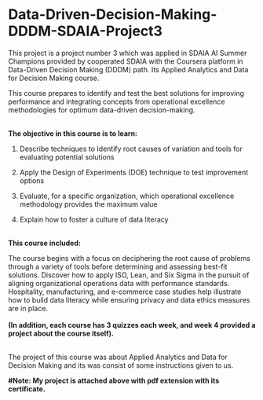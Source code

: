 # Data-Driven-Decision-Making-DDDM-SDAIA-Project3
This project is a project number 3 which was applied in SDAIA AI Summer Champions provided by cooperated SDAIA with the Coursera platform in Data-Driven Decision Making (DDDM) path. Its Applied Analytics and Data for Decision Making course.


This course prepares to identify and test the best solutions for improving performance and integrating concepts from operational excellence methodologies for optimum data-driven decision-making. <br><br>

**The objective in this course is to learn:**

1. Describe techniques to Identify root causes of variation and tools for evaluating potential solutions

2. Apply the Design of Experiments (DOE) technique to test improvement options

3. Evaluate, for a specific organization, which operational excellence methodology provides the maximum value

4. Explain how to foster a culture of data literacy <br><br>

**This course included:** 

The course begins with a focus on deciphering the root cause of problems through a variety of tools before determining and assessing best-fit solutions. Discover how to apply ISO, Lean, and Six Sigma in the pursuit of aligning organizational operations data with performance standards. Hospitality, manufacturing, and e-commerce case studies help illustrate how to build data literacy while ensuring privacy and data ethics measures are in place. 
<br><br>
**(In addition, each course has 3 quizzes each week, and week 4 provided a project about the course itself).** <br><br>

The project of this course was about Applied Analytics and Data for Decision Making and its was consist of some instructions given to us.

**#Note: My project is attached above with pdf extension with its certificate.**
